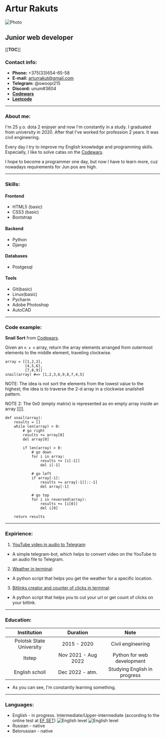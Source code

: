 # Artur Rakuts
![Photo](https://sun9-42.userapi.com/impg/N3Qyx90Y0AvQnRMcEERWoqlPkdCciVWtRCAxjA/Hnrjm9TIhq8.jpg?size=1600x736&quality=96&sign=fceb31b06e42dcc4ef86d097618796ab&type=album)

## Junior web developer
[[__TOC__]]
### Contact info:
* **Phone:** +375(33)654-65-58
* **E-mail:** arturrakut@gmail.com
* **Telegram:** @swoopi215
* **Discord:** unum#3604
* **[Codewars](https://www.codewars.com/users/swoopi215)**
* **[Leetcode](https://leetcode.com/swoopi215/)**
---
### About me:
I'm 25 y.o. dota 2 enjoyer and now I'm constantly in a study. 
I graduated from university in 2020. After that I've worked for profession 2 years. It was civil engineering. 

Every day I try to improve my English knowledge and programming skills. 
Especially, I like to solve catas on the [Codewars](https://www.codewars.com/users/swoopi215).

I hope to become a programmer one day, but now I have to learn more, cuz nowadays requirements for Jun pos are high.

---
### Skills:
#### Frontend
* HTML5 (basic)
* CSS3 (basic)
* Bootstrap
#### Backend
* Python
* Django
#### Databases
* Postgesql
#### Tools
* Git(basic)
* Linux(basic)
* Pycharm
* Adobe Photoshop
* AutoCAD
---
### Code example:

**Snail Sort** from [Codewars](https://www.codewars.com/kata/521c2db8ddc89b9b7a0000c1).

Given an ```n x n``` array, return the array elements arranged from outermost elements to the middle element, traveling clockwise.
```
array = [[1,2,3],
         [4,5,6],
         [7,8,9]]
snail(array) #=> [1,2,3,6,9,8,7,4,5]
```
NOTE: The idea is not sort the elements from the lowest value to the highest; the idea is to traverse the 2-d array in a clockwise snailshell pattern.

NOTE 2: The 0x0 (empty matrix) is represented as en empty array inside an array [[]].
```
def snail(array):
    results = []
    while len(array) > 0:
        # go right
        results += array[0]
        del array[0]

        if len(array) > 0:
            # go down
            for i in array:
                results += [i[-1]]
                del i[-1]

            # go left
            if array[-1]:
                results += array[-1][::-1]
                del array[-1]

            # go top
            for i in reversed(array):
                results += [i[0]]
                del i[0]

    return results
```
---
### Expirience:
1. [YouTube video in audio to Telegram](https://github.com/arakut/ytb_audio_convert):
* A simple telegram-bot, which helps to convert video on the YouTube to an audio file to Telegram.
2. [Weather in terminal](https://github.com/arakut/swoopi215/tree/main/week_1/task_1):
* A python script that helps you get the weather for a specific location.
3. [Bitlinks creator and counter of clicks in terminal](https://github.com/arakut/swoopi215/tree/main/week_1/task_2):
* A python script that helps you to cut your url or get count of clicks on your bitlink.
---

### Education:

Institution|      Duration       |Note
:---:|:-------------------:|:---:
Polotsk State University|     2015 - 2020     |Civil engineering
Itstep | Nov 2021 - Aug 2022 |Python for web development
English scholl|       Dec 2022 - atm. | Studying English in progress

* As you can see, I'm constantly learning something.

---
### Languages:
* English - in progress. Intermediate/Upper-intermediate (according to the online test at [EF SET](www.efset.org))
![English level](https://ci6.googleusercontent.com/proxy/b5RJZkUdtkdV99j3F00AmYuhbM6wuzcv6xWCHZ24Xxf_DtWdQu8tEegbx2eYVIcxR12XGGOlcq1We1FiwLVVFRqX3hnky2w25nyB7g=s0-d-e1-ft#https://cdn.efset.org/efset-widget/img/certificate_60.png)
![English level](https://ci3.googleusercontent.com/proxy/4Rz7MZ5fva_PdCYE0_i9ial_weLb1wx0vfSp4JTGbh4fHYpP0MmTF7Nx4LzcBHWaAq2yNPcrxHG0zXu_e1mGAOTy55km-mVrFKZDThARQ-crWdk0_UT8D9_kVQ=s0-d-e1-ft#https://cdn.efset.org/efset-media-assets/percentage-scores/badges/87.png)
* Russian - native
* Belorussian - native
